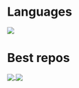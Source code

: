 # Languages
<img align="center" src="https://github-readme-stats.vercel.app/api/top-langs/?username=lertcz&layout=compact&hide=GDScript" />

# Best repos
<div>
<a href="https://github.com/anuraghazra/github-readme-stats">
  <img align="center" src="https://github-readme-stats.vercel.app/api/pin/?username=lertcz&repo=RubiksCube_OpenCV" />
</a>
<a href="https://github.com/anuraghazra/convoychat">
  <img align="center" src="https://github-readme-stats.vercel.app/api/pin/?username=lertcz&repo=MineSweeper" />
</a>
</div>
